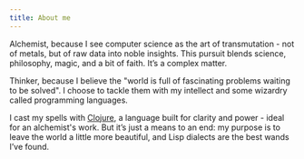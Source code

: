 ```yaml
---
title: About me
---
```


Alchemist, because I see computer science as the art of transmutation - not of
metals, but of raw data into noble insights. This pursuit blends science,
philosophy, magic, and a bit of faith. It’s a complex matter.

Thinker, because I believe the "world is full of fascinating problems waiting to
be solved". I choose to tackle them with my intellect and some wizardry called
programming languages.

I cast my spells with [Clojure](https://clojure.org), a language built for clarity and power - ideal
for an alchemist's work. But it’s just a means to an end: my purpose is to leave
the world a little more beautiful, and Lisp dialects are the best wands I’ve
found.
